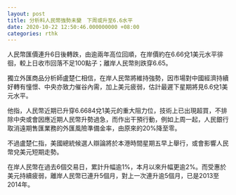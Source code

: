 ```yaml
---
layout: post
title: 分析料人民幣強勢未變　下周或升至6.6水平
date: 2020-10-22 12:50:46.000000000 +08:00
categories: rthk
---
```


人民幣匯價連升6日後轉跌，由逾兩年高位回順，在岸價約在6.66兌1美元水平徘徊，較上日收市回落不足100點子；離岸人民幣則跌穿6.65。

獨立外匯商品分析師盧楚仁相信，在岸人民幣將維持強勢，因市場對中國經濟持續好轉有憧憬、中央亦致力催谷內需，加上美元疲弱，估計最遲下星期將見6.6兌1美元水平。

他指，人民幣近期已升穿6.6684兌1美元的重大阻力位，技術上已出現超買，不排除中央或會因應近期人民幣升勢過急，而作出干預行動，例如上周一起，人民銀行取消遠期售匯業務的外匯風險準備金率，由原來的20%降至零。

不過盧楚仁指，美國總統候選人辯論將於本港時間星期五早上舉行，或會影響人民幣兌美元短期走勢。

在岸人民幣在過去6個交易日，累計升幅逾1%，本月以來升幅更逾2%。而受惠於美元持續疲弱，離岸人民幣已連升5個月，對上一次連升逾5個月，已是2013至2014年。
